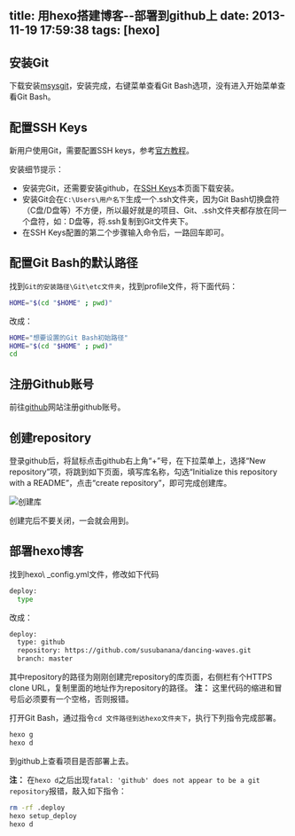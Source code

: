 title: 用hexo搭建博客--部署到github上
date: 2013-11-19 17:59:38
tags: [hexo]
---

安装Git
-----------------

下载安装[msysgit](https://code.google.com/p/msysgit/downloads/list)，安装完成，右键菜单查看Git Bash选项，没有进入开始菜单查看Git Bash。

配置SSH Keys
-----------------

新用户使用Git，需要配置SSH keys，参考[官方教程](https://help.github.com/articles/generating-ssh-keys)。

安装细节提示：
<!--more-->
* 安装完Git，还需要安装github，在[SSH Keys](https://help.github.com/articles/generating-ssh-keys)本页面下载安装。
* 安装Git会在`C:\Users\用户名下`生成一个.ssh文件夹，因为Git Bash切换盘符（C盘/D盘等）不方便，所以最好就是的项目、Git、.ssh文件夹都存放在同一个盘符，如：D盘等，将.ssh复制到Git文件夹下。
* 在SSH Keys配置的第二个步骤输入命令后，一路回车即可。

配置Git Bash的默认路径
-----------------

找到`Git的安装路径\Git\etc文件夹`，找到profile文件，将下面代码：

```sh
HOME="$(cd "$HOME" ; pwd)"
```

改成：

```sh
HOME="想要设置的Git Bash初始路径"
HOME="$(cd "$HOME" ; pwd)"
cd
```

注册Github账号
-----------------

前往[github](https://github.com/)网站注册github账号。

创建repository
-----------------

登录github后，将鼠标点击github右上角“+”号，在下拉菜单上，选择“New repository”项，将跳到如下页面，填写库名称，勾选“Initialize this repository with a README”，点击“create repository”，即可完成创建库。

<img title="创建库" src="/images/cont/create-repository.jpg" style="display:block;" />

创建完后不要关闭，一会就会用到。

部署hexo博客
-----------------

找到hexo\ _config.yml文件，修改如下代码

```sh
deploy:
  type
```

改成：

```sh
deploy:
  type: github
  repository: https://github.com/susubanana/dancing-waves.git
  branch: master
```

其中repository的路径为刚刚创建完repository的库页面，右侧栏有个HTTPS clone URL，复制里面的地址作为repository的路径。
**注：** 这里代码的缩进和冒号后必须要有一个空格，否则报错。

打开Git Bash，通过指令`cd 文件路径到达hexo文件夹下`，执行下列指令完成部署。

```sh
hexo g
hexo d
```

到github上查看项目是否部署上去。

**注：** 在`hexo d`之后出现`fatal: 'github' does not appear to be a git repository`报错，敲入如下指令：

```sh
rm -rf .deploy
hexo setup_deploy
hexo d
```


